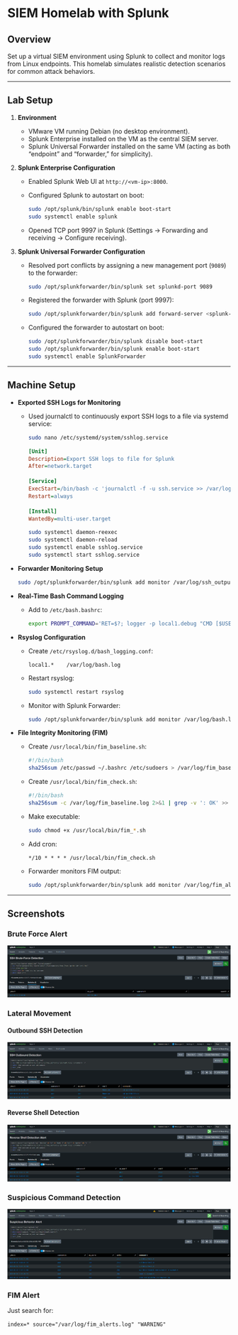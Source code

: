 # SIEM Homelab with Splunk

## Overview

Set up a virtual SIEM environment using Splunk to collect and monitor logs from Linux endpoints. This homelab simulates realistic detection scenarios for common attack behaviors.

---

## Lab Setup

1. **Environment**

   * VMware VM running Debian (no desktop environment).
   * Splunk Enterprise installed on the VM as the central SIEM server.
   * Splunk Universal Forwarder installed on the same VM (acting as both “endpoint” and “forwarder,” for simplicity).

2. **Splunk Enterprise Configuration**

   * Enabled Splunk Web UI at `http://<vm-ip>:8000`.
   * Configured Splunk to autostart on boot:

     ```bash
     sudo /opt/splunk/bin/splunk enable boot-start
     sudo systemctl enable splunk
     ```
   * Opened TCP port 9997 in Splunk (Settings → Forwarding and receiving → Configure receiving).

3. **Splunk Universal Forwarder Configuration**

   * Resolved port conflicts by assigning a new management port (`9089`) to the forwarder:

     ```bash
     sudo /opt/splunkforwarder/bin/splunk set splunkd-port 9089
     ```
   * Registered the forwarder with Splunk (port 9997):

     ```bash
     sudo /opt/splunkforwarder/bin/splunk add forward-server <splunk-vm-ip>:9997
     ```
   * Configured the forwarder to autostart on boot:

     ```bash
     sudo /opt/splunkforwarder/bin/splunk disable boot-start
     sudo /opt/splunkforwarder/bin/splunk enable boot-start
     sudo systemctl enable SplunkForwarder
     ```

---

## Machine Setup

* **Exported SSH Logs for Monitoring**

  * Used journalctl to continuously export SSH logs to a file via systemd service:

    ```bash
    sudo nano /etc/systemd/system/sshlog.service
    ```

    ```ini
    [Unit]
    Description=Export SSH logs to file for Splunk
    After=network.target

    [Service]
    ExecStart=/bin/bash -c 'journalctl -f -u ssh.service >> /var/log/ssh_output.log'
    Restart=always

    [Install]
    WantedBy=multi-user.target
    ```

    ```bash
    sudo systemctl daemon-reexec
    sudo systemctl daemon-reload
    sudo systemctl enable sshlog.service
    sudo systemctl start sshlog.service
    ```

* **Forwarder Monitoring Setup**

  ```bash
  sudo /opt/splunkforwarder/bin/splunk add monitor /var/log/ssh_output.log
  ```

* **Real-Time Bash Command Logging**

  * Add to `/etc/bash.bashrc`:

    ```bash
    export PROMPT_COMMAND='RET=$?; logger -p local1.debug "CMD [$USER] [$$] [$(whoami)] [$(pwd)]: $(history 1 | sed "s/^[ ]*[0-9]\+[ ]*//")"'
    ```

* **Rsyslog Configuration**

  * Create `/etc/rsyslog.d/bash_logging.conf`:

    ```
    local1.*    /var/log/bash.log
    ```
  * Restart rsyslog:

    ```bash
    sudo systemctl restart rsyslog
    ```
  * Monitor with Splunk Forwarder:

    ```bash
    sudo /opt/splunkforwarder/bin/splunk add monitor /var/log/bash.log
    ```

* **File Integrity Monitoring (FIM)**

  * Create `/usr/local/bin/fim_baseline.sh`:

    ```bash
    #!/bin/bash
    sha256sum /etc/passwd ~/.bashrc /etc/sudoers > /var/log/fim_baseline.log
    ```
  * Create `/usr/local/bin/fim_check.sh`:

    ```bash
    #!/bin/bash
    sha256sum -c /var/log/fim_baseline.log 2>&1 | grep -v ': OK' >> /var/log/fim_alerts.log
    ```
  * Make executable:

    ```bash
    sudo chmod +x /usr/local/bin/fim_*.sh
    ```
  * Add cron:

    ```cron
    */10 * * * * /usr/local/bin/fim_check.sh
    ```
  * Forwarder monitors FIM output:

    ```bash
    sudo /opt/splunkforwarder/bin/splunk add monitor /var/log/fim_alerts.log
    ```

---

## Screenshots

### Brute Force Alert

![Brute Force Search](https://github.com/johnny-tavares/SIEM-Homelab/blob/master/Screenshot%202025-06-03%20020014.png)

### Lateral Movement

#### Outbound SSH Detection

![SSH Movement](https://github.com/johnny-tavares/SIEM-Homelab/blob/master/Screenshot%202025-06-03%20020055.png)

#### Reverse Shell Detection

![Reverse Shell Cmd](https://github.com/johnny-tavares/SIEM-Homelab/blob/master/Screenshot%202025-06-03%20015935.png)

### Suspicious Command Detection

![Suspicious Cmd](https://github.com/johnny-tavares/SIEM-Homelab/blob/master/Screenshot%202025-06-03%20020659.png)


### FIM Alert

Just search for:
```spl
index=* source="/var/log/fim_alerts.log" "WARNING"



